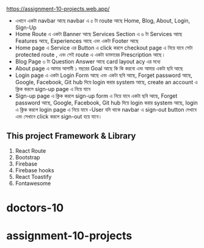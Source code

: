 https://assignment-10-projects.web.app/ 
- এখানে একটা navbar আছে navbar এ ৫ টা route আছে Home, Blog, About, Login, Sign-Up
- Home Route এ একটা Banner আছে Services Section এ ৬ টা Services আছে Features আছে, Experiences আছে এবং একটা Footer আছে
- Home page এ Service এর Button এ click করলে checkout page এ নিয়ে যাবে সেটা protected route , এবং সেই route এ একটা ডাক্তারের Prescription আছে।
- Blog Page ৩ টা Question Answer আছে card layout acy এর মধ্যে
- About page এ আমার আগামী ১ বছরের Goal আছে কি কি করবো এবং আমার একটা ছবি আছে
- Login page এ একটা Login Form আছে এবং একটা ছবি আছে, Forget password আছে, Google, Facebook, Git hub দিয়ে login করার system আছে, create an account এ ক্লিক করলে sign-up page এ নিয়ে যাবে
- Sign-up page এ ক্লিক করলে sign-up form এ নিয়ে যাবে একটা ছবি আছে, Forget password আছে, Google, Facebook, Git hub দিয়ে login করার system আছে, login এ ক্লিক করলে login page এ নিয়ে যাবে
  -User যদি থাকে navbar এ sign-out button দেখাবে এবং সেখানে click করলে sign-out হয়ে যাবে।

## This project Framework & Library

1. React Route
2. Bootstrap
3. Firebase
4. Firebase hooks
5. React Toastify
6. Fontawesome
# doctors-10
# assignment-10-projects
